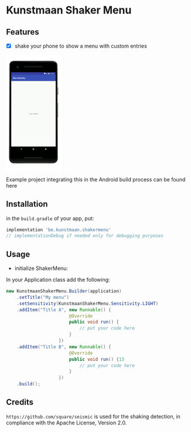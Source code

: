 # Kunstmaan Shaker Menu

## Features
- [x] shake your phone to show a menu with custom entries


<img src="images/gif.gif" width="30%"/>

Example project integrating this in the Android build process can be found here []()

## Installation

in the `build.gradle` of your app, put:

```groovy
implementation 'be.kunstmaan.shakermenu'
// implementationDebug if needed only for debugging purposes
```

## Usage

- initialize ShakerMenu:

In your Application class add the following:

```java
new KunstmaanShakerMenu.Builder(application)
    .setTitle("My menu")
    .setSensitivity(KunstmaanShakerMenu.Sensitivity.LIGHT)
    .addItem("Title A", new Runnable() {
                        @Override
                        public void run() {
                            // put your code here
                        }
                    })
    .addItem("Title B", new Runnable() {
                        @Override
                        public void run() {13
                            // put your code here
                        }
                    })
    .build();
```

## Credits

`https://github.com/square/seismic` is used for the shaking detection, in compliance with the Apache License, Version 2.0.